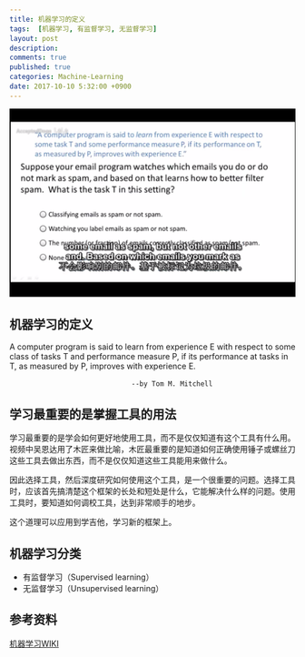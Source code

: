 ```yaml
---
title: 机器学习的定义 
tags:  [机器学习, 有监督学习, 无监督学习]
layout: post
description: 
comments: true
published: true
categories: Machine-Learning
date: 2017-10-10 5:32:00 +0900
---
```


[![](../assets/images/ML03-2017-10-10-05-30-06.png)](https://www.bilibili.com/video/av9912938/index_2.html#page=3)

## 机器学习的定义

A computer program is said to learn from experience E with respect to some class of tasks T and performance measure P, if its performance at tasks in T, as measured by P, improves with experience E.

                                  --by Tom M. Mitchell

## 学习最重要的是掌握工具的用法

学习最重要的是学会如何更好地使用工具，而不是仅仅知道有这个工具有什么用。视频中吴恩达用了木匠来做比喻，木匠最重要的是知道如何正确使用锤子或螺丝刀这些工具去做出东西，而不是仅仅知道这些工具能用来做什么。

因此选择工具，然后深度研究如何使用这个工具，是一个很重要的问题。选择工具时，应该首先搞清楚这个框架的长处和短处是什么，它能解决什么样的问题。使用工具时，要知道如何调校工具，达到非常顺手的地步。

这个道理可以应用到学吉他，学习新的框架上。

## 机器学习分类

* 有监督学习（Supervised learning）
* 无监督学习（Unsupervised learning）

## 参考资料

[机器学习WIKI](https://en.wikipedia.org/wiki/Machine_learning)

